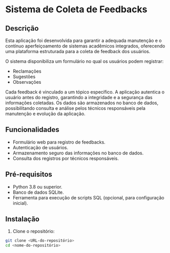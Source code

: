 # Sistema de Coleta de Feedbacks

## Descrição

Esta aplicação foi desenvolvida para garantir a adequada manutenção e o contínuo aperfeiçoamento de sistemas acadêmicos integrados, oferecendo uma plataforma estruturada para a coleta de feedback dos usuários. 

O sistema disponibiliza um formulário no qual os usuários podem registrar:

- Reclamações
- Sugestões
- Observações

Cada feedback é vinculado a um tópico específico. A aplicação autentica o usuário antes do registro, garantindo a integridade e a segurança das informações coletadas. Os dados são armazenados no banco de dados, possibilitando consulta e análise pelos técnicos responsáveis pela manutenção e evolução da aplicação.

## Funcionalidades

- Formulário web para registro de feedbacks.
- Autenticação de usuários.
- Armazenamento seguro das informações no banco de dados.
- Consulta dos registros por técnicos responsáveis.

## Pré-requisitos

- Python 3.8 ou superior.
- Banco de dados SQLite.
- Ferramenta para execução de scripts SQL (opcional, para configuração inicial).

## Instalação

1. Clone o repositório:

```bash
git clone <URL-do-repositório>
cd <nome-do-repositório>
